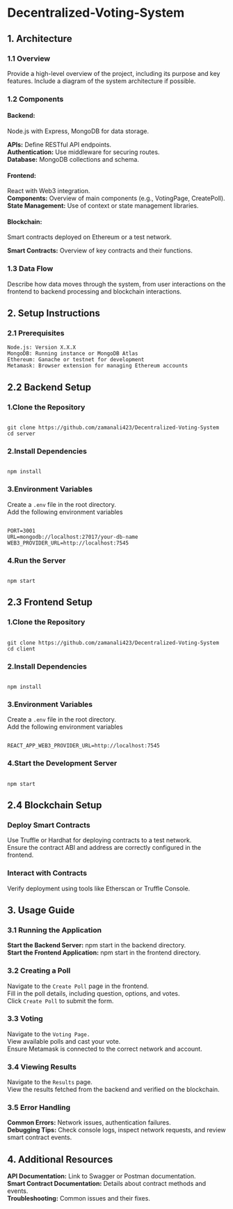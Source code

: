 # Decentralized-Voting-System

## 1. Architecture
### 1.1 Overview
Provide a high-level overview of the project, including its purpose and key features. Include a diagram of the system architecture if possible.

### 1.2 Components
#### Backend: 
Node.js with Express, MongoDB for data storage.

<b>APIs:</b> Define RESTful API endpoints.
<br/>
<b>Authentication:</b> Use middleware for securing routes.
<br/>
<b>Database:</b> MongoDB collections and schema.
<br/>
#### Frontend:
React with Web3 integration.
<br/>
<b>Components:</b> Overview of main components (e.g., VotingPage, CreatePoll).
<br/>
<b>State Management:</b> Use of context or state management libraries.
<br/>
#### Blockchain:
Smart contracts deployed on Ethereum or a test network.

<b>Smart Contracts:</b> Overview of key contracts and their functions.
### 1.3 Data Flow
Describe how data moves through the system, from user interactions on the frontend to backend processing and blockchain interactions.

## 2. Setup Instructions
### 2.1 Prerequisites
`Node.js: Version X.X.X`
<br/>
`MongoDB: Running instance or MongoDB Atlas`
<br/>
`Ethereum: Ganache or testnet for development`
<br/>
`Metamask: Browser extension for managing Ethereum accounts`

## 2.2 Backend Setup
### 1.Clone the Repository
```

git clone https://github.com/zamanali423/Decentralized-Voting-System
cd server

```

### 2.Install Dependencies
```

npm install

```

### 3.Environment Variables

Create a `.env` file in the root directory.
<br/>
Add the following environment variables
```

PORT=3001
URL=mongodb://localhost:27017/your-db-name
WEB3_PROVIDER_URL=http://localhost:7545

```

### 4.Run the Server
```

npm start

```

## 2.3 Frontend Setup
### 1.Clone the Repository
```

git clone https://github.com/zamanali423/Decentralized-Voting-System
cd client

```

### 2.Install Dependencies
```

npm install

```

### 3.Environment Variables

Create a `.env` file in the root directory.
<br/>
Add the following environment variables
```

REACT_APP_WEB3_PROVIDER_URL=http://localhost:7545

```

### 4.Start the Development Server
```

npm start

```

## 2.4 Blockchain Setup
### Deploy Smart Contracts

Use Truffle or Hardhat for deploying contracts to a test network.
<br/>
Ensure the contract ABI and address are correctly configured in the frontend.

### Interact with Contracts

Verify deployment using tools like Etherscan or Truffle Console.


## 3. Usage Guide
### 3.1 Running the Application
<b>Start the Backend Server:</b> npm start in the backend directory.
<br/>
<b>Start the Frontend Application:</b> npm start in the frontend directory.

### 3.2 Creating a Poll
Navigate to the `Create Poll` page in the frontend.
<br/>
Fill in the poll details, including question, options, and votes.
<br/>
Click `Create Poll` to submit the form.

### 3.3 Voting
Navigate to the `Voting Page.`
<br/>
View available polls and cast your vote.
<br/>
Ensure Metamask is connected to the correct network and account.

### 3.4 Viewing Results
Navigate to the `Results` page.
<br/>
View the results fetched from the backend and verified on the blockchain.

### 3.5 Error Handling
<b>Common Errors:</b> Network issues, authentication failures.
<br/>
<b>Debugging Tips:</b> Check console logs, inspect network requests, and review smart contract events.

## 4. Additional Resources
<b>API Documentation:</b> Link to Swagger or Postman documentation.
<br/>
<b>Smart Contract Documentation:</b> Details about contract methods and events.
<br/>
<b>Troubleshooting:</b> Common issues and their fixes.


